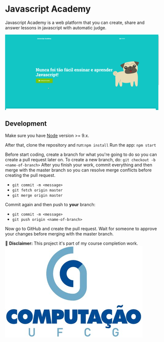 # Javascript Academy

Javascript Academy is a web platform that you can create, share and answer lessons in javascript with automatic judge.

![JS Academy](images/jsacademyhome.gif)

## Development

Make sure you have [Node](https://nodejs.org) version >= 9.x.

After that, clone the repository and run:`npm install`
Run the app: `npm start`

Before start coding, create a branch for what you're going to do so you can create a pull request later on. To create a new branch, do:
`git checkout -b <name-of-branch>`
After you finish your work, commit everything and then merge with the master branch so you can resolve merge conflicts before creating the pull request.

- `git commit -m <message>`
- `git fetch origin master`
- `git merge origin master`

Commit again and then push to **your** branch:

- `git commit -m <message>`
- `git push origin <name-of-branch>`

Now go to GitHub and create the pull request. Wait for someone to approve your changes before merging with the master branch.

:loudspeaker: **Disclaimer:** This project it's part of my course completion work.
![Compucao Logo](images/marca_computacao_ufcg_vertical_producao.jpg)
